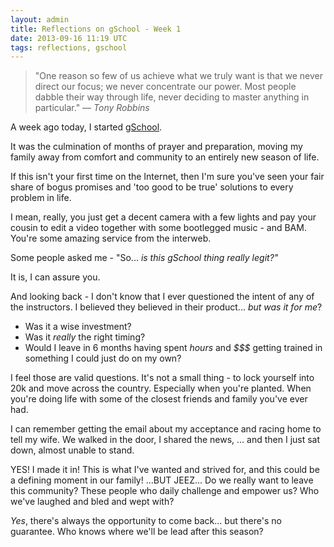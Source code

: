 ```yaml
---
layout: admin
title: Reflections on gSchool - Week 1
date: 2013-09-16 11:19 UTC
tags: reflections, gschool
---
```


> "One reason so few of us achieve what we truly want is that we never direct our focus; we never concentrate our power. Most people dabble their way through life, never deciding to master anything in particular." — *Tony Robbins*

A week ago today, I started <a href="http://gschool.it" title="gSchool">gSchool</a>.

It was the culmination of months of prayer and preparation, moving my family away from comfort and community to an entirely new season of life.

If this isn't your first time on the Internet, then I'm sure you've seen your fair share of bogus promises and 'too good to be true' solutions to every problem in life.

I mean, really, you just get a decent camera with a few lights and pay your cousin to edit a video together with some bootlegged music - and BAM. You're some amazing service from the interweb.

Some people asked me - "So... *is this gSchool thing really legit?"*

It is, I can assure you.

And looking back - I don't know that I ever questioned the intent of any of the instructors. I believed they believed in their product... *but was it for me*?

- Was it a wise investment?
- Was it *really* the right timing?
- Would I leave in 6 months having spent *hours* and *$$$* getting trained in something I could just do on my own?

I feel those are valid questions. It's not a small thing - to lock yourself into 20k and move across the country. Especially when you're planted. When you're doing life with some of the closest friends and family you've ever had.

I can remember getting the email about my acceptance and racing home to tell my wife. We walked in the door, I shared the news, ... and then I just sat down, almost unable to stand.

YES! I made it in! This is what I've wanted and strived for, and this could be a defining moment in our family! ...BUT JEEZ... Do we really want to leave this community? These people who daily challenge and empower us? Who we've laughed and bled and wept with?

*Yes*, there's always the opportunity to come back... but there's no guarantee. Who knows where we'll be lead after this season?
















